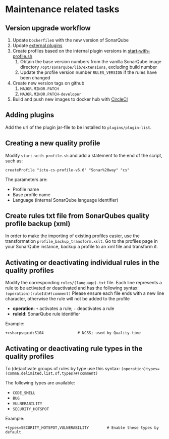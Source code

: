 # Maintenance related tasks


## Version upgrade workflow

1. Update `Dockerfile`s with the new version of SonarQube
1. Update [external plugins](https://github.com/ICTU/sonar/blob/master/plugins/plugin-list)
1. Create profiles based on the internal plugin versions in [start-with-profile.sh](https://github.com/ICTU/sonar/blob/rules-update/start-with-profile.sh)
    1. Obtain the base version numbers from the vanilla SonarQube image directory `/opt/sonarqube/lib/extensions`, excluding build number
    1. Update the profile version number `RULES_VERSION` if the rules have been changed
1. Create new version tags on github
    1. `MAJOR.MINOR.PATCH`
    1. `MAJOR.MINOR.PATCH-developer`
1. Build and push new images to docker hub with [CircleCI](https://app.circleci.com/pipelines/github/ICTU/sonar)


## Adding plugins

Add the url of the plugin jar-file to be installed to `plugins/plugin-list`.


## Creating a new quality profile

Modify `start-with-profile.sh` and add a statement to the end of the script, such as:

    createProfile "ictu-cs-profile-v6.6" "Sonar%20way" "cs"

The parameters are:
* Profile name
* Base profile name
* Language (internal SonarQube language identifier)


## Create rules txt file from SonarQubes quality profile backup (xml)

In order to make the importing of existing profiles easier, use the transformation `profile_backup_transform.xslt`.
Go to the profiles page in your SonarQube instance, backup a profile to an xml file and transform it.


## Activating or deactivating individual rules in the quality profiles

Modify the corresponding `rules/(language).txt` file.
Each line represents a rule to be activated or deactivated and has the following syntax: `(operation)(ruleId)#(comment)`
Please ensure each file ends with a new line character, otherwise the rule will not be added to the profile

* **operation**: `+` activates a rule; `-` deactivates a rule
* **ruleId**: SonarQube rule identifier

Example:

    +csharpsquid:S104               # NCSS; used by Quality-time


## Activating or deactivating rule types in the quality profiles

To (de)activate groups of rules by type use this syntax:
`(operation)types=(comma,delimited,list,of,types)#(comment)`

The following types are available:
- `CODE_SMELL`
- `BUG`
- `VULNERABILITY`
- `SECURITY_HOTSPOT`

Example:

    +types=SECURITY_HOTSPOT,VULNERABILITY        # Enable these types by default
